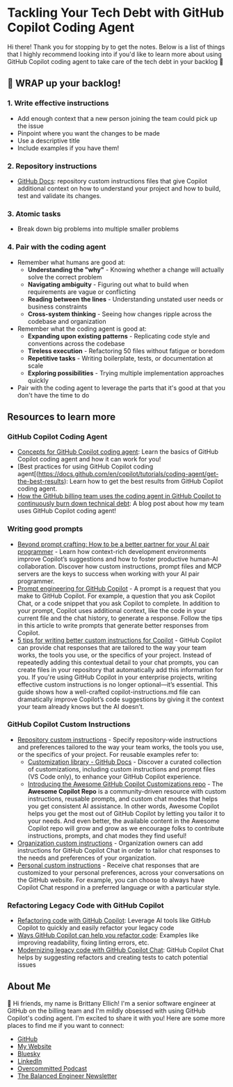 # Tackling Your Tech Debt with GitHub Copilot Coding Agent

Hi there! Thank you for stopping by to get the notes. Below is a list of things that I highly recommend looking into if you'd like to learn more about using GitHub Copilot coding agent to take care of the tech debt in your backlog 💪

## 🎁 WRAP up your backlog!

### 1. Write effective instructions
  - Add enough context that a new person joining the team could pick up the issue
  - Pinpoint where you want the changes to be made
  - Use a descriptive title
  - Include examples if you have them!

### 2. Repository instructions
  - [GitHub Docs](https://docs.github.com/en/copilot/how-tos/configure-custom-instructions/add-repository-instructions): repository custom instructions files that give Copilot additional context on how to understand your project and how to build, test and validate its changes.

### 3. Atomic tasks
  - Break down big problems into multiple smaller problems

### 4. Pair with the coding agent
  - Remember what humans are good at:
    - **Understanding the "why"** - Knowing whether a change will actually solve the correct problem
    - **Navigating ambiguity** - Figuring out what to build when requirements are vague or conflicting
    - **Reading between the lines** - Understanding unstated user needs or business constraints
    - **Cross-system thinking** - Seeing how changes ripple across the codebase and organization
  - Remember what the coding agent is good at:
    - **Expanding upon existing patterns** - Replicating code style and conventions across the codebase
    - **Tireless execution** - Refactoring 50 files without fatigue or boredom
    - **Repetitive tasks** - Writing boilerplate, tests, or documentation at scale
    - **Exploring possibilities** - Trying multiple implementation approaches quickly
  - Pair with the coding agent to leverage the parts that it's good at that you don't have the time to do

## Resources to learn more

### GitHub Copilot Coding Agent

- [Concepts for GitHub Copilot coding agent](https://docs.github.com/en/copilot/concepts/agents/coding-agent): Learn the basics of GitHub Copilot coding agent and how it can work for you!
- [Best practices for using GitHub Copilot coding agent[(https://docs.github.com/en/copilot/tutorials/coding-agent/get-the-best-results): Learn how to get the best results from GitHub Copilot coding agent.
- [How the GitHub billing team uses the coding agent in GitHub Copilot to continuously burn down technical debt](https://github.blog/ai-and-ml/github-copilot/how-the-github-billing-team-uses-the-coding-agent-in-github-copilot-to-continuously-burn-down-technical-debt/): A blog post about how my team uses GitHub Copilot coding agent!

### Writing good prompts

- [Beyond prompt crafting: How to be a better partner for your AI pair programmer](https://github.blog/ai-and-ml/github-copilot/beyond-prompt-crafting-how-to-be-a-better-partner-for-your-ai-pair-programmer/) - Learn how context-rich development environments improve Copilot’s suggestions and how to foster productive human-AI collaboration. Discover how custom instructions, prompt files and MCP servers are the keys to success when working with your AI pair programmer.
- [Prompt engineering for GitHub Copilot](https://docs.github.com/en/copilot/concepts/prompting/prompt-engineering) - A prompt is a request that you make to GitHub Copilot. For example, a question that you ask Copilot Chat, or a code snippet that you ask Copilot to complete. In addition to your prompt, Copilot uses additional context, like the code in your current file and the chat history, to generate a response. Follow the tips in this article to write prompts that generate better responses from Copilot.
- [5 tips for writing better custom instructions for Copilot](https://github.blog/ai-and-ml/github-copilot/5-tips-for-writing-better-custom-instructions-for-copilot/) - GitHub Copilot can provide chat responses that are tailored to the way your team works, the tools you use, or the specifics of your project. Instead of repeatedly adding this contextual detail to your chat prompts, you can create files in your repository that automatically add this information for you. If you're using GitHub Copilot in your enterprise projects, writing effective custom instructions is no longer optional—it’s essential. This guide shows how a well-crafted copilot-instructions.md file can dramatically improve Copilot’s code suggestions by giving it the context your team already knows but the AI doesn’t.

### GitHub Copilot Custom Instructions

- [Repository custom instructions](https://docs.github.com/en/enterprise-cloud@latest/copilot/how-tos/configure-custom-instructions/add-repository-instructions) - Specify repository-wide instructions and preferences tailored to the way your team works, the tools you use, or the specifics of your project. For reusable examples refer to:
  - [Customization library - GitHub Docs](https://docs.github.com/en/copilot/tutorials/customization-library) - Discover a curated collection of customizations, including custom instructions and prompt files (VS Code only), to enhance your GitHub Copilot experience.
  - [Introducing the Awesome GitHub Copilot Customizations repo](https://developer.microsoft.com/blog/introducing-awesome-github-copilot-customizations-repo) - The **Awesome Copilot Repo** is a community-driven resource with custom instructions, reusable prompts, and custom chat modes that helps you get consistent AI assistance. In other words, Awesome Copilot helps you get the most out of GitHub Copilot by letting you tailor it to your needs. And even better, the available content in the Awesome Copilot repo will grow and grow as we encourage folks to contribute instructions, prompts, and chat modes they find useful!
- [Organization custom instructions](https://docs.github.com/en/enterprise-cloud@latest/copilot/how-tos/configure-custom-instructions/add-organization-instructions) - Organization owners can add instructions for GitHub Copilot Chat in order to tailor chat responses to the needs and preferences of your organization.
- [Personal custom instructions](https://docs.github.com/en/enterprise-cloud@latest/copilot/how-tos/configure-custom-instructions/add-personal-instructions) - Receive chat responses that are customized to your personal preferences, across your conversations on the GitHub website. For example, you can choose to always have Copilot Chat respond in a preferred language or with a particular style.

### Refactoring Legacy Code with GitHub Copilot
- [Refactoring code with GitHub Copilot](https://docs.github.com/en/copilot/tutorials/refactor-code): Leverage AI tools like GitHub Copilot to quickly and easily refactor your legacy code
- [Ways GitHub Copilot can help you refactor code](https://docs.github.com/en/copilot/tutorials/copilot-chat-cookbook/refactor-code): Examples like improving readability, fixing linting errors, etc.
- [Modernizing legacy code with GitHub Copilot Chat](https://docs.github.com/en/copilot/tutorials/modernize-legacy-code): GitHub Copilot Chat helps by suggesting refactors and creating tests to catch potential issues

## About Me

:wave: Hi friends, my name is Brittany Ellich! I'm a senior software engineer at GitHub on the billing team and I'm mildly obsessed with using GitHub Copilot's coding agent. I'm excited to share it with you! Here are some more places to find me if you want to connect:

- [GitHub](https://github.com/brittanyellich)
- [My Website](https://brittanyellich.com)
- [Bluesky](https://bsky.app/profile/brittanyellich.com)
- [LinkedIn](https://www.linkedin.com/in/brittanyellich/)
- [Overcommitted Podcast](https://overcommitted.com)
- [The Balanced Engineer Newsletter](https://balancedengineer.com)

